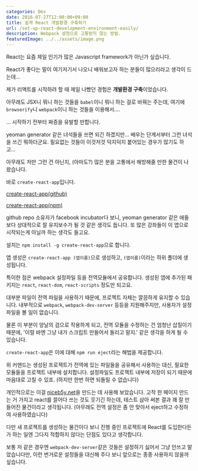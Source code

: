 ```yaml
---
categories: Dev
date: 2016-07-27T12:00:00+09:00
title: 쉽게 React 개발환경 구축하기
url: /set-up-react-development-environment-easily/
description: Webpack 설정으로 고통받지 않는 방법.
featuredImage: ../../assets/image.png
---
```


React는 요즘 제일 인기가 많은 Javascript framework가 아닌가 싶습니다.

React가 좋다는 말이 여기저기서 나오니 배워보고자 하는 분들이 많으리라고 생각이 드는데...

제가 리액트를 시작하려 할 때 제일 나빴던 경험은 **개발환경 구축**이었습니다.

아무래도 JSX니 뭐니 하는 것들을 `babel`이니 뭐니 하는 걸로 바꿔는 주는데, 여기에 `browserify`니 `webpack`이니 하는 것들을 이용해서....

... 시작하기 전부터 짜증을 유발할 만합니다.

yeoman generator 같은 녀석들을 쓰면 되긴 하겠지만... 배우는 단계서부터 그런 녀석을 쓰긴 뭐하더군요. 필요없는 것들이 이것저것 덕지덕지 붙어있는 경우가 많기도 하고...

아무래도 저만 그런 건 아닌지, (아마도?) 많은 분을 고통에서 해방해줄 만한 물건이 나왔습니다.

바로 `create-react-app`입니다.

[create-react-app(github)](https://github.com/facebookincubator/create-react-app)

[create-react-app(npm)](https://www.npmjs.com/package/create-react-app)

github repo 소유자가 facebook incubator다 보니, yeoman generator 같은 애들보다 상대적으로 잘 유지보수가 될 것 같은 생각도 듭니다. 또 많은 강좌들이 이 앱으로 시작되는게 아닐까 하는 생각도 들고요.

설치는 `npm install -g create-react-app`으로 합니다.

앱 생성은 `create-react-app (앱이름)`으로 생성하고, `(앱이름)`이라는 하위 폴더에 생성됩니다.

특이한 점은 webpack 설정파일 등을 전역모듈에서 공유합니다. 생성된 앱에 추가된 패키지는 `react`, `react-dom`, `react-scripts` 정도만 되고요.

대부분 파일이 전역 파일을 사용하기 때문에, 프로젝트 자체는 깔끔하게 유지할 수 있습니다. 내부적으로 `webpack`, `webpack-dev-server` 등등을 지원해주지만, 사용자가 설정 파일을 볼 일이 없습니다.

물론 이 부분이 양날의 검으로 작용하게 되고, 전역 모듈을 수정하는 건 엄청난 삽질이기 때문에, '이럴 바엔 그냥 내가 스크립트 만들어서 돌리고 말지.' 같은 생각을 하게 될 수 있습니다.

`create-react-app`은 이에 대해 `npm run eject`라는 해법을 제공합니다.

위 커맨드는 생성된 프로젝트가 전역에 있는 파일들을 공유해서 사용하는 대신, 필요한 모듈들을 프로젝트 내부에 설치합니다. 설정파일도 프로젝트 내부에 저장이 되기 때문에 마음대로 고칠 수 있죠. (하지만 한번 하면 되돌릴 수 없습니다)

개인적으로는 이걸 [niceb5y.net](https://niceb5y.net/)을 만드는 데 사용해 보았습니다. 고작 한 페이지 만드는 거 가지고 react를 끌어다 쓰는 것도 웃기긴 하는데, 테스트 삼아 써본 결과 꽤 잘 만들어진 물건이라고 생각됩니다. (아무래도 전역 설정은 좀 안 맞아서 eject하고 수정하여 사용하였습니다)

다만 새 프로젝트를 생성하는 물건이다 보니 진행 중인 프로젝트에 React를 도입한다든가 하는 일엔 그다지 적합하지 않다는 단점도 있다고 생각합니다.

보통 저 같은 경우엔 `webpack-dev-server`같은 것들은 설정하기 싫어서 그냥 안쓰고 말았습니다만, 이런 번거로운 설정들을 대신해 주다 보니 앞으로는 종종 사용하지 않을까 싶습니다.

